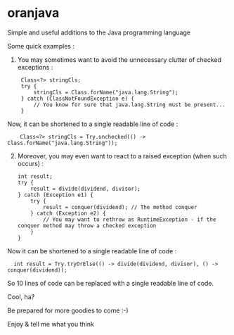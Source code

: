 # oranjava
Simple and useful additions to the Java programming language

Some quick examples :

1) You may sometimes want to avoid the unnecessary clutter of checked exceptions :
      
        Class<?> stringCls;
        try {
            stringCls = Class.forName("java.lang.String");
        } catch (ClassNotFoundException e) {
            // You know for sure that java.lang.String must be present...
        }
        
Now, it can be shortened to a single readable line of code :
        
        Class<?> stringCls = Try.unchecked(() -> Class.forName("java.lang.String"));
        
        
2) Moreover, you may even want to react to a raised exception (when such occurs) :
     
       int result;
       try {
           result = divide(dividend, divisor);
       } catch (Exception e1) {
           try {
               result = conquer(dividend); // The method conquer
           } catch (Exception e2) {
               // You may want to rethrow as RuntimeException - if the conquer method may throw a checked exception
           }
       }
     
Now it can be shortened to a single readable line of code :
     
      int result = Try.tryOrElse(() -> divide(dividend, divisor), () -> conquer(dividend));
      
So 10 lines of code can be replaced with a single readable line of code.

Cool, ha?

Be prepared for more goodies to come :-)

Enjoy & tell me what you think
